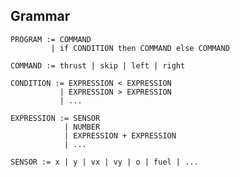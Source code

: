 ## Grammar

    PROGRAM := COMMAND
             | if CONDITION then COMMAND else COMMAND

    COMMAND := thrust | skip | left | right

    CONDITION := EXPRESSION < EXPRESSION
               | EXPRESSION > EXPRESSION
               | ...

    EXPRESSION := SENSOR
                | NUMBER
                | EXPRESSION + EXPRESSION
                | ...

    SENSOR := x | y | vx | vy | o | fuel | ...
